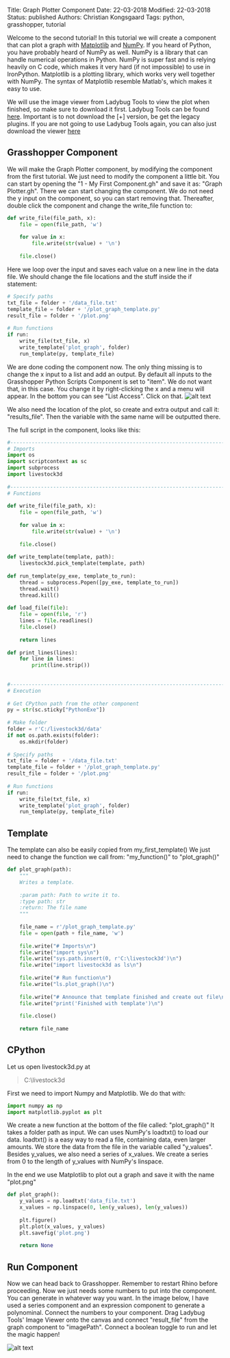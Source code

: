 Title: Graph Plotter Component
Date: 22-03-2018
Modified: 22-03-2018
Status: published
Authors: Christian Kongsgaard
Tags: python, grasshopper, tutorial

Welcome to the second tutorial! In this tutorial we will create a component that can plot a graph with 
[Matplotlib](https://matplotlib.org/) and [NumPy](http://www.numpy.org/).
If you heard of Python, you have probably heard of NumPy as well. NumPy is a library that can handle numerical operations in Python.
NumPy is super fast and is relying heavily on C code, which makes it very hard (if not impossible) to use in IronPython.
Matplotlib is a plotting library, which works very well together with NumPy. The syntax of Matplotlib resemble Matlab's, 
which makes it easy to use. 

We will use the image viewer from Ladybug Tools to view the plot when finished, so make sure to download it first. 
Ladybug Tools can be found [here](http://www.food4rhino.com/app/ladybug-tools). Important is to not download the [+] version, be get the legacy plugins.
If you are not going to use Ladybug Tools again, you can also just download the viewer [here](https://github.com/mostaphaRoudsari/ladybug/raw/master/userObjects/Ladybug_ImageViewer.gha)

## Grasshopper Component

We will make the Graph Plotter component, by modifying the component from the first tutorial.
We just need to modify the component a little bit. You can start by opening the "1 - My First Component.gh" and save it as:
"Graph Plotter.gh". There we can start changing the component. We do not need the y input on the component, so you can start removing that.
Thereafter, double click the component and change the write_file function to:

```python
def write_file(file_path, x):
    file = open(file_path, 'w')
    
    for value in x:
        file.write(str(value) + '\n')
 
    file.close()
```

Here we loop over the input and saves each value on a new line in the data file.
We should change the file locations and the stuff inside the if statement:

```python
# Specify paths 
txt_file = folder + '/data_file.txt'
template_file = folder + '/plot_graph_template.py'
result_file = folder + '/plot.png'
 
# Run functions
if run:
    write_file(txt_file, x)
    write_template('plot_graph', folder)
    run_template(py, template_file)
```

We are done coding the component now. The only thing missing is to change the x input to a list and add an output. 
By default all inputs to the Grasshopper Python Scripts Component is set to "item". We do not want that, in this case. 
You change it by right-clicking the x and a menu will appear. In the bottom you can see "List Access". Click on that.
![alt text](/images/graph_plotter_1.png)

We also need the location of the plot, so create and extra output and call it: "results_file". Then the variable with the same 
name will be outputted there.

The full script in the component, looks like this:

```python
#------------------------------------------------------------------------------#
# Imports
import os
import scriptcontext as sc
import subprocess
import livestock3d
  
#------------------------------------------------------------------------------#
# Functions
 
def write_file(file_path, x):
    file = open(file_path, 'w')
    
    for value in x:
        file.write(str(value) + '\n')
 
    file.close()
 
def write_template(template, path):
    livestock3d.pick_template(template, path)
 
def run_template(py_exe, template_to_run):
    thread = subprocess.Popen([py_exe, template_to_run])
    thread.wait()
    thread.kill()
    
def load_file(file):
    file = open(file, 'r')
    lines = file.readlines()
    file.close()
    
    return lines
 
def print_lines(lines):
    for line in lines:
        print(line.strip())
        
        
#------------------------------------------------------------------------------#
# Execution
 
# Get CPython path from the other component
py = str(sc.sticky["PythonExe"])
 
# Make folder
folder = r'C:/livestock3d/data'
if not os.path.exists(folder):
    os.mkdir(folder)
 
# Specify paths 
txt_file = folder + '/data_file.txt'
template_file = folder + '/plot_graph_template.py'
result_file = folder + '/plot.png'
 
# Run functions
if run:
    write_file(txt_file, x)
    write_template('plot_graph', folder)
    run_template(py, template_file)
```

## Template

The template can also be easily copied from my_first_template()
We just need to change the function we call from: "my_function()" to "plot_graph()"

```python
def plot_graph(path):
    """
    Writes a template.
 
    :param path: Path to write it to.
    :type path: str
    :return: The file name
    """
 
    file_name = r'/plot_graph_template.py'
    file = open(path + file_name, 'w')
 
    file.write("# Imports\n")
    file.write("import sys\n")
    file.write("sys.path.insert(0, r'C:\livestock3d')\n")
    file.write("import livestock3d as ls\n")
 
    file.write("# Run function\n")
    file.write("ls.plot_graph()\n")
 
    file.write("# Announce that template finished and create out file\n")
    file.write("print('Finished with template')\n")
 
    file.close()
 
    return file_name
```

## CPython

Let us open livestock3d.py at
> C:\livestock3d

First we need to import Numpy and Matplotlib. We do that with:

```python
import numpy as np
import matplotlib.pyplot as plt
```

We create a new function at the bottom of the file called: "plot_graph()"
It takes a folder path as input. We can uses NumPy's loadtxt() to load our data. loadtxt() is a easy way to read a file, 
containing data, even larger amounts. We store the data from the file in the variable called "y_values".
Besides y_values, we also need a series of x_values. We create a series from 0 to the length of y_values with NumPy's linspace.

In the end we use Matplotlib to plot out a graph and save it with the name "plot.png"

```python
def plot_graph():
    y_values = np.loadtxt('data_file.txt')
    x_values = np.linspace(0, len(y_values), len(y_values))
 
    plt.figure()
    plt.plot(x_values, y_values)
    plt.savefig('plot.png')
 
    return None
```

## Run Component

Now we can head back to Grasshopper. Remember to restart Rhino before proceeding.
Now we just needs some numbers to put into the component. You can generate in whatever way you want. In the image below,
I have used a series component and an expression component to generate a polynominal. Connect the numbers to your component.
Drag Ladybug Tools' Image Viewer onto the canvas and connect "result_file" from the graph component to "imagePath".
Connect a boolean toggle to run and let the magic happen!

![alt text](/images/graph_plotter_2.png)
